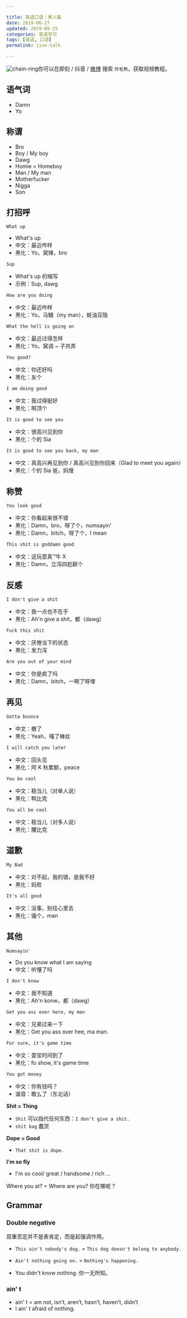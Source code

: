 ```yaml
---

title: 英语口语：黑人篇  
date: 2019-06-27  
updated: 2019-09-25    
categories: 英语学习   
tags: [英语, 口语]   
permalink: jive-talk  

---
```


![chain-ring](jive-talk/chain-ring.png)你可以在即刻 / 抖音 / [微博](https://weibo.com/u/7085662045) 搜索 `炸毛熊`，获取视频教程。

<!-- more -->

## 语气词

- Damn
- Yo


## 称谓

- Bro 
- Boy / My boy
- Dawg
- Homie = Homeboy
- Man / My man
- Motherfucker
- Nigga
- Son


## 打招呼


`What up`
- What's up
- 中文：最近咋样
- 黑化：Yo，窝辣，bro


`Sup`
- What's up 的缩写
- 示例：Sup, dawg


`How are you doing`
- 中文：最近咋样
- 黑化：Yo，马鳗（my man），蚝油豆隐


`What the hell is going on`
- 中文：最近过得怎样
- 黑化：Yo，窝调 ~ 子共弄

`You good?`
- 中文：你还好吗
- 黑化：友个


`I am doing good`
- 中文：我过得挺好
- 黑化：啊顶个


`It is good to see you`
- 中文：很高兴见到你
- 黑化：个的 Sia

`It is good to see you back, my man`
- 中文：真高兴再见到你 / 真高兴见到你回来（Glad to meet you again）
- 黑化：个的 Sia 爸，妈慢


## 称赞


`You look good`
- 中文：你看起来很不错
- 黑化：Damn，bro，呀了个，numsayin'
- 黑化：Damn，bitch，呀了个，I mean


`This shit is goddamn good`
- 中文：这玩意真™牛 X
- 黑化：Damn，立泻四尬巅个


## 反感


`I don't give a shit`
- 中文：我一点也不在乎
- 黑化：Ah'n give a shit，都（dawg）


`Fuck this shit`
- 中文：厌倦当下的状态
- 黑化：发力泻


`Are you out of your mind`
- 中文：你是疯了吗
- 黑化：Damn，bitch，一啊了呀埋



## 再见


`Gotta bounce`
- 中文：撤了
- 黑化：Yeah，嘎了棒丝


`I will catch you later`
- 中文：回头见
- 黑化：阿 K 秋累额，peace


`You be cool`
- 中文：稳当儿（对单人说）
- 黑化：鸭比克

`You all be cool`
- 中文：稳当儿（对多人说）
- 黑化：腰比克


## 道歉

`My Bad`
- 中文：对不起，我的错，是我不好
- 黑化：妈败

`It's all good`
- 中文：没事，别往心里去
- 黑化：骚个，man


## 其他


`Numsayin'`
- Do you know what I am saying
- 中文：听懂了吗

`I don't know`
- 中文：我不知道
- 黑化：Ah'n konw，都（dawg）


`Get you ass over here, my man`
- 中文：兄弟过来一下
- 黑化：Get you ass over hee, ma man.


`For sure, it's game time`
- 中文：耍宝时间到了
- 黑化：fo show, it's game time


`You got money`
- 中文：你有钱吗？
- 谐音：敢么了（东北话）

**Shit = Thing**

- `Shit` 可以指代任何东西：`I don't give a shit.`
- `shit bag` 蠢货


**Dope = Good**
- `That shit is dope.`


**I'm so fly**
- I'm so cool/ great / handsome / rich …



Where you at? = Where are you? 你在哪呢？



## Grammar

### Double negative

双重否定并不是表肯定，而是起强调作用。

- `This ain't nobody's dog.` = `This dog doesn't belong to anybody.`

- `Ain't nothing going on.` = `Nothing's happening.`

- You didn't know nothing.
  你一无所知。



### ain' t

- ain' t = am not, isn’t, aren’t, hasn’t, haven’t, didn’t
- I ain' t afraid of nothing.


